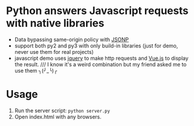 # Python answers Javascript requests with native libraries

* Data bypassing same-origin policy with [JSONP](https://en.wikipedia.org/wiki/JSONP)
* support both py2 and py3 with only build-in libraries (just for demo, never use them for real projects)
* javascript demo uses [jquery](https://jquery.com/) to make http requests and [Vue.js](https://vuejs.org/) to display the result. /// I know it's a weird combination but my friend asked me to use them ╮(╯_╰)╭ 

# Usage
1. Run the server script: `python server.py`
2. Open index.html with any browsers.

